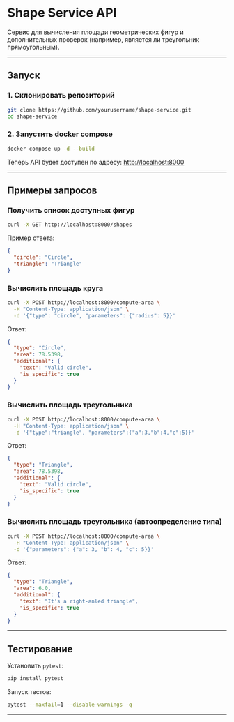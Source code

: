 # Shape Service API

Сервис для вычисления площади геометрических фигур и дополнительных проверок (например, является ли треугольник прямоугольным).

---

## Запуск

### 1. Склонировать репозиторий
```bash
git clone https://github.com/yourusername/shape-service.git
cd shape-service
```

### 2. Запустить docker compose
```bash
docker compose up -d --build
```

Теперь API будет доступен по адресу: [http://localhost:8000](http://localhost:8000)

---

## Примеры запросов

### Получить список доступных фигур
```bash
curl -X GET http://localhost:8000/shapes
```
Пример ответа:
```json
{
  "circle": "Circle",
  "triangle": "Triangle"
}
```

### Вычислить площадь круга
```bash
curl -X POST http://localhost:8000/compute-area \
  -H "Content-Type: application/json" \
  -d '{"type": "circle", "parameters": {"radius": 5}}'
```
Ответ:
```json
{
  "type": "Circle",
  "area": 78.5398,
  "additional": {
    "text": "Valid circle",
    "is_specific": true
  }
}
```

### Вычислить площадь треугольника
```bash
curl -X POST http://localhost:8000/compute-area \
  -H "Content-Type: application/json" \
  -d '{"type":"triangle", "parameters":{"a":3,"b":4,"c":5}}'
```
Ответ:
```json
{
  "type": "Triangle",
  "area": 78.5398,
  "additional": {
    "text": "Valid circle",
    "is_specific": true
  }
}
```

### Вычислить площадь треугольника (автоопределение типа)
```bash
curl -X POST http://localhost:8000/compute-area \
  -H "Content-Type: application/json" \
  -d '{"parameters": {"a": 3, "b": 4, "c": 5}}'
```
Ответ:
```json
{
  "type": "Triangle",
  "area": 6.0,
  "additional": {
    "text": "It's a right-anled triangle",
    "is_specific": true
  }
}
```

---

## Тестирование

Установить `pytest`:
```bash
pip install pytest
```

Запуск тестов:
```bash
pytest --maxfail=1 --disable-warnings -q
```

---
